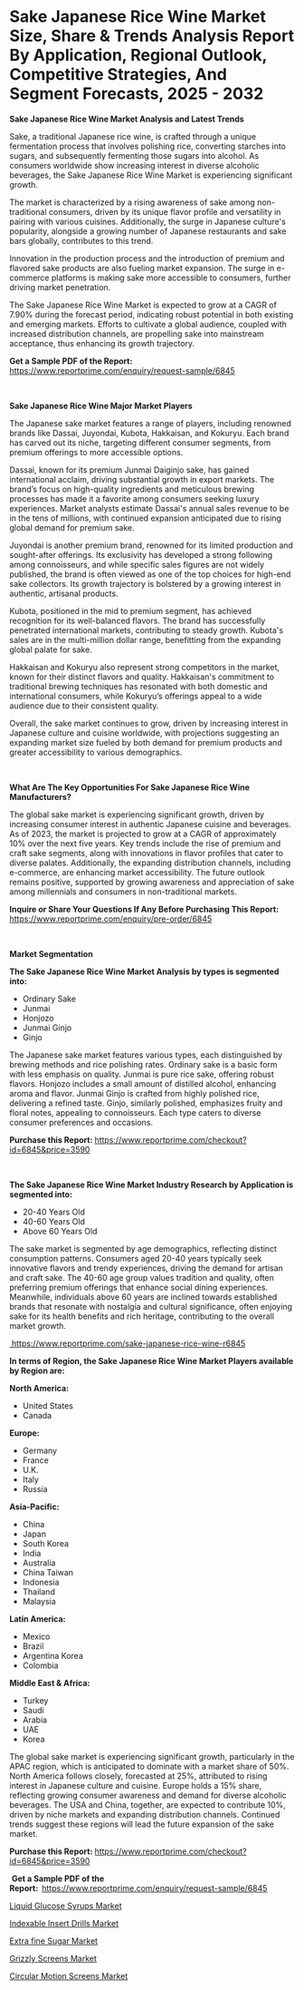 <p><h1>Sake Japanese Rice Wine Market Size, Share & Trends Analysis Report By Application, Regional Outlook, Competitive Strategies, And Segment Forecasts, 2025 - 2032</h1></p><p><strong>Sake Japanese Rice Wine Market Analysis and Latest Trends</strong></p>
<p><p>Sake, a traditional Japanese rice wine, is crafted through a unique fermentation process that involves polishing rice, converting starches into sugars, and subsequently fermenting those sugars into alcohol. As consumers worldwide show increasing interest in diverse alcoholic beverages, the Sake Japanese Rice Wine Market is experiencing significant growth. </p><p>The market is characterized by a rising awareness of sake among non-traditional consumers, driven by its unique flavor profile and versatility in pairing with various cuisines. Additionally, the surge in Japanese culture's popularity, alongside a growing number of Japanese restaurants and sake bars globally, contributes to this trend. </p><p>Innovation in the production process and the introduction of premium and flavored sake products are also fueling market expansion. The surge in e-commerce platforms is making sake more accessible to consumers, further driving market penetration. </p><p>The Sake Japanese Rice Wine Market is expected to grow at a CAGR of 7.90% during the forecast period, indicating robust potential in both existing and emerging markets. Efforts to cultivate a global audience, coupled with increased distribution channels, are propelling sake into mainstream acceptance, thus enhancing its growth trajectory.</p></p>
<p><strong>Get a Sample PDF of the Report:&nbsp;</strong> <a href="https://www.reportprime.com/enquiry/request-sample/6845?utm_campaign=1873&utm_medium=2&utm_source=Github&utm_content=ia&utm_term=19032025&utm_id=sake-japanese-rice-wine">https://www.reportprime.com/enquiry/request-sample/6845</a></p>
<p>&nbsp;</p>
<p><strong>Sake Japanese Rice Wine Major Market Players</strong></p>
<p><p>The Japanese sake market features a range of players, including renowned brands like Dassai, Juyondai, Kubota, Hakkaisan, and Kokuryu. Each brand has carved out its niche, targeting different consumer segments, from premium offerings to more accessible options.</p><p>Dassai, known for its premium Junmai Daiginjo sake, has gained international acclaim, driving substantial growth in export markets. The brand’s focus on high-quality ingredients and meticulous brewing processes has made it a favorite among consumers seeking luxury experiences. Market analysts estimate Dassai's annual sales revenue to be in the tens of millions, with continued expansion anticipated due to rising global demand for premium sake.</p><p>Juyondai is another premium brand, renowned for its limited production and sought-after offerings. Its exclusivity has developed a strong following among connoisseurs, and while specific sales figures are not widely published, the brand is often viewed as one of the top choices for high-end sake collectors. Its growth trajectory is bolstered by a growing interest in authentic, artisanal products.</p><p>Kubota, positioned in the mid to premium segment, has achieved recognition for its well-balanced flavors. The brand has successfully penetrated international markets, contributing to steady growth. Kubota's sales are in the multi-million dollar range, benefitting from the expanding global palate for sake.</p><p>Hakkaisan and Kokuryu also represent strong competitors in the market, known for their distinct flavors and quality. Hakkaisan's commitment to traditional brewing techniques has resonated with both domestic and international consumers, while Kokuryu’s offerings appeal to a wide audience due to their consistent quality.</p><p>Overall, the sake market continues to grow, driven by increasing interest in Japanese culture and cuisine worldwide, with projections suggesting an expanding market size fueled by both demand for premium products and greater accessibility to various demographics.</p></p>
<p>&nbsp;</p>
<p><strong>What Are The Key Opportunities For Sake Japanese Rice Wine Manufacturers?</strong></p>
<p><p>The global sake market is experiencing significant growth, driven by increasing consumer interest in authentic Japanese cuisine and beverages. As of 2023, the market is projected to grow at a CAGR of approximately 10% over the next five years. Key trends include the rise of premium and craft sake segments, along with innovations in flavor profiles that cater to diverse palates. Additionally, the expanding distribution channels, including e-commerce, are enhancing market accessibility. The future outlook remains positive, supported by growing awareness and appreciation of sake among millennials and consumers in non-traditional markets.</p></p>
<p><strong>Inquire or Share Your Questions If Any Before Purchasing This Report:</strong> <a href="https://www.reportprime.com/enquiry/pre-order/6845?utm_campaign=1873&utm_medium=2&utm_source=Github&utm_content=ia&utm_term=19032025&utm_id=sake-japanese-rice-wine">https://www.reportprime.com/enquiry/pre-order/6845</a></p>
<p>&nbsp;</p>
<p><strong>Market Segmentation</strong></p>
<p><strong>The Sake Japanese Rice Wine Market Analysis by types is segmented into:</strong></p>
<p><ul><li>Ordinary Sake</li><li>Junmai</li><li>Honjozo</li><li>Junmai Ginjo</li><li>Ginjo</li></ul></p>
<p><p>The Japanese sake market features various types, each distinguished by brewing methods and rice polishing rates. Ordinary sake is a basic form with less emphasis on quality. Junmai is pure rice sake, offering robust flavors. Honjozo includes a small amount of distilled alcohol, enhancing aroma and flavor. Junmai Ginjo is crafted from highly polished rice, delivering a refined taste. Ginjo, similarly polished, emphasizes fruity and floral notes, appealing to connoisseurs. Each type caters to diverse consumer preferences and occasions.</p></p>
<p><strong>Purchase this Report:&nbsp;</strong><a href="https://www.reportprime.com/checkout?id=6845&price=3590&utm_campaign=1873&utm_medium=2&utm_source=Github&utm_content=ia&utm_term=19032025&utm_id=sake-japanese-rice-wine">https://www.reportprime.com/checkout?id=6845&price=3590</a></p>
<p>&nbsp;</p>
<p><strong>The Sake Japanese Rice Wine Market Industry Research by Application is segmented into:</strong></p>
<p><ul><li>20-40 Years Old</li><li>40-60 Years Old</li><li>Above 60 Years Old</li></ul></p>
<p><p>The sake market is segmented by age demographics, reflecting distinct consumption patterns. Consumers aged 20-40 years typically seek innovative flavors and trendy experiences, driving the demand for artisan and craft sake. The 40-60 age group values tradition and quality, often preferring premium offerings that enhance social dining experiences. Meanwhile, individuals above 60 years are inclined towards established brands that resonate with nostalgia and cultural significance, often enjoying sake for its health benefits and rich heritage, contributing to the overall market growth.</p></p>
<p><a href="https://www.reportprime.com/sake-japanese-rice-wine-r6845?utm_campaign=1873&utm_medium=2&utm_source=Github&utm_content=ia&utm_term=19032025&utm_id=sake-japanese-rice-wine">&nbsp;https://www.reportprime.com/sake-japanese-rice-wine-r6845</a></p>
<p><strong>In terms of Region, the Sake Japanese Rice Wine Market Players available by Region are:</strong></p>
<p>
    <p> <strong> North America: </strong>
        <ul>
            <li>United States</li>
            <li>Canada</li>
        </ul>
        </p> 
    <p> <strong> Europe: </strong>
        <ul>
            <li>Germany</li>
            <li>France</li>
            <li>U.K.</li>
            <li>Italy</li>
            <li>Russia</li>
        </ul>
        </p> 
    <p> <strong> Asia-Pacific: </strong>
        <ul>
            <li>China</li>
            <li>Japan</li>
            <li>South Korea</li>
            <li>India</li>
            <li>Australia</li>
            <li>China Taiwan</li>
            <li>Indonesia</li>
            <li>Thailand</li>
            <li>Malaysia</li>
        </ul>
        </p> 
    <p> <strong> Latin America: </strong>
        <ul>
            <li>Mexico</li>
            <li>Brazil</li>
            <li>Argentina Korea</li>
            <li>Colombia</li>
        </ul>
        </p> 
    <p> <strong> Middle East & Africa: </strong>
        <ul>
            <li>Turkey</li>
            <li>Saudi</li>
            <li>Arabia</li>
            <li>UAE</li>
            <li>Korea</li>
        </ul>
    </p>
    </p>
<p><p>The global sake market is experiencing significant growth, particularly in the APAC region, which is anticipated to dominate with a market share of 50%. North America follows closely, forecasted at 25%, attributed to rising interest in Japanese culture and cuisine. Europe holds a 15% share, reflecting growing consumer awareness and demand for diverse alcoholic beverages. The USA and China, together, are expected to contribute 10%, driven by niche markets and expanding distribution channels. Continued trends suggest these regions will lead the future expansion of the sake market.</p></p>
<p><strong>Purchase this Report: </strong><a href="https://www.reportprime.com/checkout?id=6845&price=3590&utm_campaign=1873&utm_medium=2&utm_source=Github&utm_content=ia&utm_term=19032025&utm_id=sake-japanese-rice-wine">https://www.reportprime.com/checkout?id=6845&price=3590</a></p>
<p>&nbsp;<strong>Get a Sample PDF of the Report:&nbsp;&nbsp;</strong><a href="https://www.reportprime.com/enquiry/request-sample/6845?utm_campaign=1873&utm_medium=2&utm_source=Github&utm_content=ia&utm_term=19032025&utm_id=sake-japanese-rice-wine">https://www.reportprime.com/enquiry/request-sample/6845</a></p>
<p><strong></strong></p>
<p><p><a href="https://github.com/seherlouize/Market-Research-Report-List-1/blob/main/liquid-glucose-syrups-market.md?utm_campaign=1873&utm_medium=2&utm_source=Github&utm_content=ia&utm_term=19032025&utm_id=sake-japanese-rice-wine">Liquid Glucose Syrups Market</a></p><p><a href="https://www.linkedin.com/pulse/report-impact-latest-trends-indexable-insert-drills-market-w7age?utm_campaign=1873&utm_medium=2&utm_source=Github&utm_content=ia&utm_term=19032025&utm_id=sake-japanese-rice-wine">Indexable Insert Drills Market</a></p><p><a href="https://github.com/delcirodda4f/Market-Research-Report-List-1/blob/main/extra-fine-sugar-market.md?utm_campaign=1873&utm_medium=2&utm_source=Github&utm_content=ia&utm_term=19032025&utm_id=sake-japanese-rice-wine">Extra fine Sugar Market</a></p><p><a href="https://www.linkedin.com/pulse/market-growth-revenue-projections-grizzly-screens-dljre?utm_campaign=1873&utm_medium=2&utm_source=Github&utm_content=ia&utm_term=19032025&utm_id=sake-japanese-rice-wine">Grizzly Screens Market</a></p><p><a href="https://www.linkedin.com/pulse/circular-motion-screens-market-trends-insights-type-application-04ife?utm_campaign=1873&utm_medium=2&utm_source=Github&utm_content=ia&utm_term=19032025&utm_id=sake-japanese-rice-wine">Circular Motion Screens Market</a></p></p>